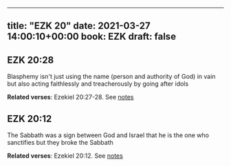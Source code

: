 
---
title: "EZK 20"
date: 2021-03-27 14:00:10+00:00
book: EZK
draft: false
---

## EZK 20:28

Blasphemy isn't just using the name (person and authority of God) in vain but also acting faithlessly and treacherously by going after idols

**Related verses**: Ezekiel 20:27-28. See [notes](https://my.bible.com/notes/3659090769501479561)


## EZK 20:12

The Sabbath was a sign between God and Israel that he is the one who sanctifies but they broke the Sabbath

**Related verses**: Ezekiel 20:12. See [notes](https://my.bible.com/notes/3659088048715194975)

